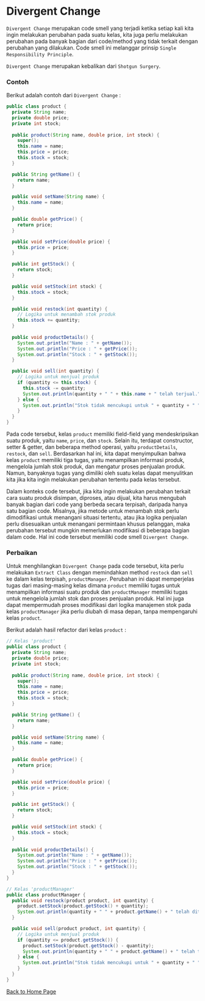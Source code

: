 # Divergent Change

`Divergent Change` merupakan code smell yang terjadi ketika setiap kali kita ingin melakukan perubahan pada suatu kelas, kita juga perlu melakukan perubahan pada banyak bagian dari code/method yang tidak terkait dengan perubahan yang dilakukan. Code smell ini melanggar prinsip `Single Responsibility Principle`. 

`Divergent Change` merupakan kebalikan dari `Shotgun Surgery`.

### Contoh

Berikut adalah contoh dari `Divergent Change` :

```java
public class product {
  private String name;
  private double price;
  private int stock;
    
  public product(String name, double price, int stock) {
    super();
    this.name = name;
    this.price = price;
    this.stock = stock;
  }

  public String getName() {
    return name;
  }

  public void setName(String name) {
    this.name = name;
  }

  public double getPrice() {
    return price;
  }

  public void setPrice(double price) {
    this.price = price;
  }

  public int getStock() {
    return stock;
  }

  public void setStock(int stock) {
    this.stock = stock;
  }

  public void restock(int quantity) {
    // Logika untuk menambah stok produk
    this.stock += quantity;
  }
    
  public void productDetails() {
    System.out.println("Name : " + getName());
    System.out.println("Price : " + getPrice());
    System.out.println("Stock : " + getStock());
  }

  public void sell(int quantity) {
    // Logika untuk menjual produk
    if (quantity <= this.stock) {
      this.stock -= quantity;
      System.out.println(quantity + " " + this.name + " telah terjual.");
    } else {
      System.out.println("Stok tidak mencukupi untuk " + quantity + " " + this.name);
    }
  }
}
```

Pada code tersebut, kelas `product` memiliki field-field yang mendeskripsikan suatu produk, yaitu `name`, `price`, dan `stock`. Selain itu, terdapat constructor, setter & getter, dan beberapa method operasi, yaitu `productDetails`, `restock`, dan `sell`. Berdasarkan hal ini, kita dapat menyimpulkan bahwa kelas `product` memiliki tiga tugas, yaitu menampilkan informasi produk, mengelola jumlah stok produk, dan mengatur proses penjualan produk. Namun, banyaknya tugas yang dimiliki oleh suatu kelas dapat menyulitkan kita jika kita ingin melakukan perubahan tertentu pada kelas tersebut.

Dalam konteks code tersebut, jika kita ingin melakukan perubahan terkait cara suatu produk disimpan, diproses, atau dijual, kita harus mengubah banyak bagian dari code yang berbeda secara terpisah, daripada hanya satu bagian code. Misalnya, jika metode untuk menambah stok perlu dimodifikasi untuk menangani situasi tertentu, atau jika logika penjualan perlu disesuaikan untuk menangani permintaan khusus pelanggan, maka perubahan tersebut mungkin memerlukan modifikasi di beberapa bagian dalam code. Hal ini code tersebut memiliki code smell `Divergent Change`.

### Perbaikan

Untuk menghilangkan `Divergent Change` pada code tersebut, kita perlu melakukan `Extract Class` dengan memindahkan method `restock` dan `sell` ke dalam kelas terpisah, `productManager`. Perubahan ini dapat memperjelas tugas dari masing-masing kelas dimana `product` memiliki tugas untuk menampilkan informasi suatu produk dan `productManager` memiliki tugas untuk mengelola jumlah stok dan proses penjualan produk. Hal ini juga dapat mempermudah proses modifikasi dari logika manajemen stok pada kelas `productManager` jika perlu diubah di masa depan, tanpa mempengaruhi kelas `product`.

Berikut adalah hasil refactor dari kelas `product` :

```java
// Kelas 'product'
public class product {
  private String name;
  private double price;
  private int stock;
    
  public product(String name, double price, int stock) {
    super();
    this.name = name;
    this.price = price;
    this.stock = stock;
  }

  public String getName() {
    return name;
  }

  public void setName(String name) {
    this.name = name;
  }

  public double getPrice() {
    return price;
  }

  public void setPrice(double price) {
    this.price = price;
  }

  public int getStock() {
    return stock;
  }

  public void setStock(int stock) {
    this.stock = stock;
  }
    
  public void productDetails() {
    System.out.println("Name : " + getName());
    System.out.println("Price : " + getPrice());
    System.out.println("Stock : " + getStock());
  }    
}
```

```java
// Kelas 'productManager'
public class productManager {
  public void restock(product product, int quantity) {
    product.setStock(product.getStock() + quantity);
    System.out.println(quantity + " " + product.getName() + " telah ditambahkan ke dalam stok.");
  }

  public void sell(product product, int quantity) {
    // Logika untuk menjual produk
    if (quantity <= product.getStock()) {
      product.setStock(product.getStock() - quantity);
      System.out.println(quantity + " " + product.getName() + " telah terjual.");
    } else {
      System.out.println("Stok tidak mencukupi untuk " + quantity + " " + product.getName());
    }
  }
}
```

[Back to Home Page](https://jonathanchr1.github.io/code-re/)
